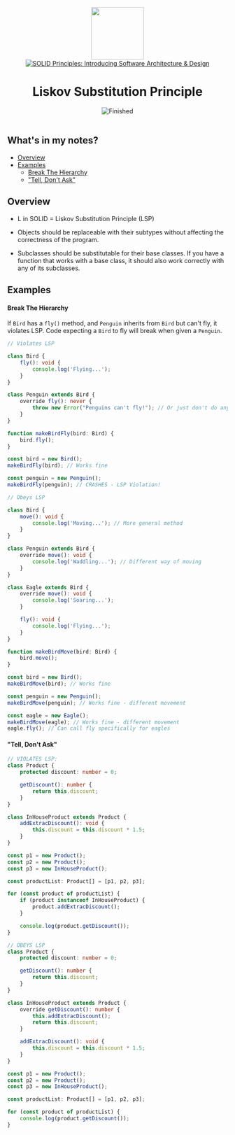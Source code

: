 
<div>
<div id="icon" align="center">
<img src="https://media3.giphy.com/media/v1.Y2lkPTc5MGI3NjExM3ZseHp6MDVnZTRheGNndnJ4eXlmYTI0ZHhidnY0b2R4MnU1enRlbSZlcD12MV9pbnRlcm5hbF9naWZfYnlfaWQmY3Q9cw/JWy2zBSXQ55W5Jh00D/giphy.gif" width="120"/>
</div>
<div id="title" align="center">
<a href="https://www.udemy.com/course/solid-design/">
<img src="https://img.shields.io/badge/SOLID Principles: Introducing Software Architecture & Design-white?logo=udemy&style=for-the-badge&color=D2CBCB" alt="SOLID Principles: Introducing Software Architecture & Design" />
</a>
<h1>Liskov Substitution Principle</h1>
</div>
</div>
<div align="center">
<img src="https://img.shields.io/badge/Finished-2025--02--13-white?labelColor=2A6041&color=B6EFD4" alt="Finished" />
<br />
<br />
</div>

## What's in my notes?

- [Overview](#overview)
- [Examples](#examples)
	- [Break The Hierarchy](#break-the-hierarchy)
	- ["Tell, Don't Ask"](#tell-dont-ask)

## Overview

- L in SOLID = Liskov Substitution Principle (LSP)

- Objects should be replaceable with their subtypes without affecting the correctness of the program.

- Subclasses should be substitutable for their base classes. If you have a function that works with a base class, it should also work correctly with any of its subclasses.

## Examples

#### Break The Hierarchy

If `Bird` has a `fly()` method, and `Penguin` inherits from `Bird` but can't fly, it violates LSP. Code expecting a `Bird` to fly will break when given a `Penguin`.

```typescript
// Violates LSP

class Bird {
    fly(): void {
        console.log('Flying...');
    }
}

class Penguin extends Bird {
    override fly(): never {
        throw new Error("Penguins can't fly!"); // Or just don't do anything
    }
}

function makeBirdFly(bird: Bird) {
    bird.fly();
}

const bird = new Bird();
makeBirdFly(bird); // Works fine

const penguin = new Penguin();
makeBirdFly(penguin); // CRASHES - LSP Violation!
```

```typescript
// Obeys LSP

class Bird {
    move(): void {
        console.log('Moving...'); // More general method
    }
}

class Penguin extends Bird {
    override move(): void {
        console.log('Waddling...'); // Different way of moving
    }
}

class Eagle extends Bird {
    override move(): void {
        console.log('Soaring...');
    }

    fly(): void {
        console.log('Flying...');
    }
}

function makeBirdMove(bird: Bird) {
    bird.move();
}

const bird = new Bird();
makeBirdMove(bird); // Works fine

const penguin = new Penguin();
makeBirdMove(penguin); // Works fine - different movement

const eagle = new Eagle();
makeBirdMove(eagle); // Works fine - different movement
eagle.fly(); // Can call fly specifically for eagles
```

#### "Tell, Don't Ask"

```typescript
// VIOLATES LSP:
class Product {
    protected discount: number = 0;

    getDiscount(): number {
        return this.discount;
    }
}

class InHouseProduct extends Product {
    addExtracDiscount(): void {
        this.discount = this.discount * 1.5;
    }
}

const p1 = new Product();
const p2 = new Product();
const p3 = new InHouseProduct();

const productList: Product[] = [p1, p2, p3];

for (const product of productList) {
    if (product instanceof InHouseProduct) {
        product.addExtracDiscount();
    }

    console.log(product.getDiscount());
}
```

```typescript
// OBEYS LSP
class Product {
    protected discount: number = 0;

    getDiscount(): number {
        return this.discount;
    }
}

class InHouseProduct extends Product {
    override getDiscount(): number {
        this.addExtracDiscount();
        return this.discount;
    }

    addExtracDiscount(): void {
        this.discount = this.discount * 1.5;
    }
}

const p1 = new Product();
const p2 = new Product();
const p3 = new InHouseProduct();

const productList: Product[] = [p1, p2, p3];

for (const product of productList) {
    console.log(product.getDiscount());
}
```
